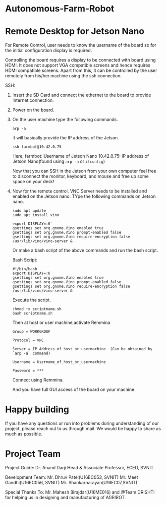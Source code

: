 # Autonomous-Farm-Robot


# Remote Desktop for Jetson Nano
For Remote Control, user needs to know the username of the board so for the initial configuration display is required.

Controlling the board requires a display to be connected with board using HDMI. It does not support VGA compatible screens and hence requires HDMI compatible screens.
Apart from this, it can be controlled by the user remotely from his/her machine using the ssh connection.

SSH:
1. Insert the SD Card and connect the ethernet to the board to provide Internet connection.
2. Power on the board.
3. On the user machine type the following commands.

   `arp -a`
   
   It will basically provide the IP address of the Jetson.
   
   `ssh farmbot@10.42.0.75`
   
   Here, farmbot: Username of Jetson Nano
         10.42.0.75: IP address of Jetson Nano(found using `arp -a` or `ifconfig`) 
   
   Now that you can SSH in the Jetson from your own computer feel free to disconnect the monitor, keyboard, and mouse and        free up some space on your desk!

4. Now for the remote control, VNC Server needs to be installed and enabled on the Jetson nano.
   TYpe the following commands on Jetson nano.
    
     ```
     sudo apt update
     sudo apt install vino
     ```
     
     ```
     export DISPLAY=:0`
     gsettings set org.gnome.Vino enabled true
     gsettings set org.gnome.Vino prompt-enabled false
     gsettings set org.gnome.Vino require-encryption false
     /usr/lib/vino/vino-server &
     ```
     Or make a bash script of the above commands and run the bash script.
     
     Bash Script:
     ```
     #!/bin/bash
     export DISPLAY=:0
     gsettings set org.gnome.Vino enabled true
     gsettings set org.gnome.Vino prompt-enabled false
     gsettings set org.gnome.Vino require-encryption false
     /usr/lib/vino/vino-server &
     ```
     Execute the script.
     ```
     chmod +x scriptname.sh
     bash scriptname.sh
     ```
     
     Then at host or user machine,activate Remmina  
     ```
     Group = WORKGROUP
     
     Protocol = VNC
     
     Server = IP_Address_of_host_or_usermachine  (Can be obtained by `arp -a` command)   
     
     Username = Username_of_host_or_usermachine
     
     Password = ***
     ```
     Connect using Remmina.
   
     And you have full GUI access of the board on your machine.
     
# Happy building
If you have any questions or run into problems during understanding of our project, please reach out to us through mail. We would be happy to share as much as possible.

# Project Team

Project Guide:
Dr. Anand Darji
Head & Associate Professor,
ECED, SVNIT.

Development Team:
Mr. Dhruv Patel(U16EC053, SVNIT)
Mr. Meet Gandhi(U16EC056, SVNIT)
Mr. Shankarnarayan(U16EC07,SVNIT)

Special Thanks To:
Mr. Mahesh Birajdar(U16ME016) and @Team DRISHTI for helping us in designing and manufacturing of AGRIBOT.
